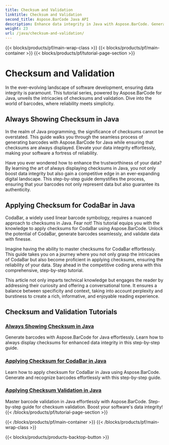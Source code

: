 ```yaml
---
title: Checksum and Validation
linktitle: Checksum and Validation
second_title: Aspose.BarCode Java API
description: Enhance data integrity in Java with Aspose.BarCode. Generate barcodes effortlessly, always display checksums, and master CodaBar and general checksum validation. 
weight: 23
url: /java/checksum-and-validation/
---
```


{{< blocks/products/pf/main-wrap-class >}}
{{< blocks/products/pf/main-container >}}
{{< blocks/products/pf/tutorial-page-section >}}

# Checksum and Validation



In the ever-evolving landscape of software development, ensuring data integrity is paramount. This tutorial series, powered by Aspose.BarCode for Java, unveils the intricacies of checksums and validation. Dive into the world of barcodes, where reliability meets simplicity.

## Always Showing Checksum in Java

In the realm of Java programming, the significance of checksums cannot be overstated. This guide walks you through the seamless process of generating barcodes with Aspose.BarCode for Java while ensuring that checksums are always displayed. Elevate your data integrity effortlessly, making your software a fortress of reliability.

Have you ever wondered how to enhance the trustworthiness of your data? By learning the art of always displaying checksums in Java, you not only boost data integrity but also gain a competitive edge in an ever-expanding digital landscape. This step-by-step guide demystifies the process, ensuring that your barcodes not only represent data but also guarantee its authenticity.

## Applying Checksum for CodaBar in Java

CodaBar, a widely used linear barcode symbology, requires a nuanced approach to checksums in Java. Fear not! This tutorial equips you with the knowledge to apply checksums for CodaBar using Aspose.BarCode. Unlock the potential of CodaBar, generate barcodes seamlessly, and validate data with finesse.

Imagine having the ability to master checksums for CodaBar effortlessly. This guide takes you on a journey where you not only grasp the intricacies of CodaBar but also become proficient in applying checksums, ensuring the reliability of your data. Stay ahead in the competitive coding arena with this comprehensive, step-by-step tutorial.

This article not only imparts technical knowledge but engages the reader by addressing their curiosity and offering a conversational tone. It ensures a balance between specificity and context, taking into account perplexity and burstiness to create a rich, informative, and enjoyable reading experience.
## Checksum and Validation Tutorials
### [Always Showing Checksum in Java](./always-showing-checksum/)
Generate barcodes with Aspose.BarCode for Java effortlessly. Learn how to always display checksums for enhanced data integrity in this step-by-step guide.
### [Applying Checksum for CodaBar in Java](./applying-checksum-codabar/)
Learn how to apply checksum for CodaBar in Java using Aspose.BarCode. Generate and recognize barcodes effortlessly with this step-by-step guide.
### [Applying Checksum Validation in Java](./applying-checksum-validation/)
Master barcode validation in Java effortlessly with Aspose.BarCode. Step-by-step guide for checksum validation. Boost your software's data integrity!
{{< /blocks/products/pf/tutorial-page-section >}}

{{< /blocks/products/pf/main-container >}}
{{< /blocks/products/pf/main-wrap-class >}}

{{< blocks/products/products-backtop-button >}}
